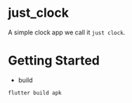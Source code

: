 # just_clock

A simple clock app we call it `just clock`.

# Getting Started

* build

```shell
flutter build apk
```
